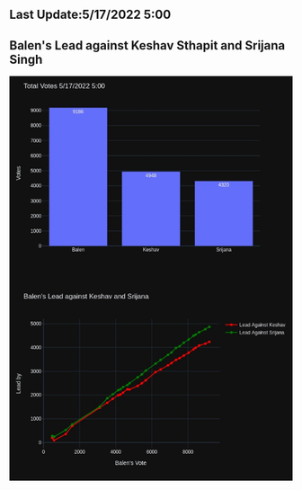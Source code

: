 ## Last Update:5/17/2022 5:00

## Balen's Lead against Keshav Sthapit and Srijana Singh
![ScreenShot](final.jpg)

